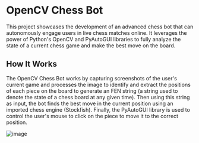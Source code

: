 # OpenCV Chess Bot

This project showcases the development of an advanced chess bot that can autonomously engage users in live chess matches online. It leverages the power of Python's OpenCV and PyAutoGUI libraries to fully analyze the state of a current chess game and make the best move on the board.

## How It Works

The OpenCV Chess Bot works by capturing screenshots of the user's current game and processes the image to identify and extract the positions of each piece on the board to generate an FEN string (a string used to denote the state of a chess board at any given time). Then using this string as input, the bot finds the best move in the current position using an imported chess engine (Stockfish). Finally, the PyAutoGUI library is used to control the user's mouse to click on the piece to move it to the correct position.

![image](https://github.com/Ibrahimango02/OpenCV-Chess-Bot/assets/86329820/c98be7e8-d2d5-424a-b922-a97f29c43825)




